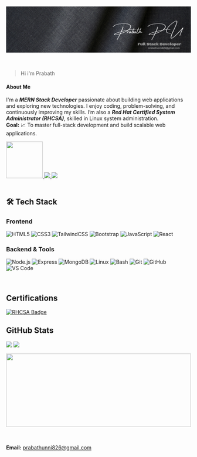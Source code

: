 ![banner](./banner.png)

<br>

> Hi i'm Prabath


####  About Me

I'm a ***MERN Stack Developer*** passionate about building web applications and exploring new technologies. I enjoy coding, problem-solving, and continuously improving my skills. I’m also a ***Red Hat Certified System Administrator (RHCSA)***, skilled in Linux system administration.  
**Goal:** 📈 To master full-stack development and build scalable web applications.


<a href="https://www.linkedin.com/in/prabath77/">
  <img width="100" height="100" src="https://cdn-icons-png.flaticon.com/128/2504/2504923.png" />
</a>

<a href="https://craftedbyprabath.vercel.app/">
  <img src="https://img.shields.io/badge/-Website-24292e?style=for-the-badge&logo=Google-Chrome&logoColor=white" />
</a>

<a href="https://www.instagram.com/sethuramxn/">
  <img src="https://img.shields.io/badge/-Instagram-E4405F?style=for-the-badge&logo=instagram&logoColor=white" />
</a>


<br>



<br>

## 🛠 Tech Stack

###  Frontend
![HTML5](https://img.shields.io/badge/HTML5-%23E34F26.svg?style=for-the-badge&logo=html5&logoColor=white) ![CSS3](https://img.shields.io/badge/CSS3-%231572B6.svg?style=for-the-badge&logo=css3&logoColor=white) ![TailwindCSS](https://img.shields.io/badge/Tailwind_CSS-%2338B2AC.svg?style=for-the-badge&logo=tailwind-css&logoColor=white) ![Bootstrap](https://img.shields.io/badge/Bootstrap-%237952B3.svg?style=for-the-badge&logo=bootstrap&logoColor=white) ![JavaScript](https://img.shields.io/badge/JavaScript-%23F7DF1E.svg?style=for-the-badge&logo=javascript&logoColor=black) ![React](https://img.shields.io/badge/React-%2361DAFB.svg?style=for-the-badge&logo=react&logoColor=white)

###  Backend & Tools
![Node.js](https://img.shields.io/badge/Node.js-%23339933.svg?style=for-the-badge&logo=node.js&logoColor=white) ![Express](https://img.shields.io/badge/Express-%23000000.svg?style=for-the-badge&logo=express&logoColor=white) ![MongoDB](https://img.shields.io/badge/MongoDB-%2347A248.svg?style=for-the-badge&logo=mongodb&logoColor=white) ![Linux](https://img.shields.io/badge/Linux-%23FCC624.svg?style=for-the-badge&logo=linux&logoColor=black) ![Bash](https://img.shields.io/badge/Bash-%234EAA25.svg?style=for-the-badge&logo=gnubash&logoColor=white) ![Git](https://img.shields.io/badge/Git-%23F05032.svg?style=for-the-badge&logo=git&logoColor=white) ![GitHub](https://img.shields.io/badge/GitHub-%23181717.svg?style=for-the-badge&logo=github&logoColor=white) ![VS Code](https://img.shields.io/badge/VS%20Code-%23007ACC.svg?style=for-the-badge&logo=visual-studio-code&logoColor=white)

<br>

##  Certifications

<a href="https://www.credly.com/badges/878e3501-7a75-42d4-9c69-cf0ad3222013/linked_in_profile" target="_blank">
  <img src="https://img.shields.io/badge/RHCSA-Certified-E00B0B?style=for-the-badge&logo=redhat&logoColor=white" alt="RHCSA Badge" />
</a>



<br>

##  GitHub Stats

<p align="start">
  <img src="https://github-readme-stats-sigma-five.vercel.app/api?username=Prabathunni&show_icons=true&theme=tokyonight&hide_border=true" width="48%" />
  <img src="https://github-readme-streak-stats.herokuapp.com?user=Prabathunni&theme=tokyonight&hide_border=true" width="48%" />
</p>

<p align="start">
  <img src="https://github-readme-stats-sigma-five.vercel.app/api/top-langs/?username=Prabathunni&layout=compact&theme=tokyonight&hide_border=true" width="100%" height="200px" />
</p>

<br>


**Email:** [prabathunni826@gmail.com](mailto:prabathunni826@gmail.com)
